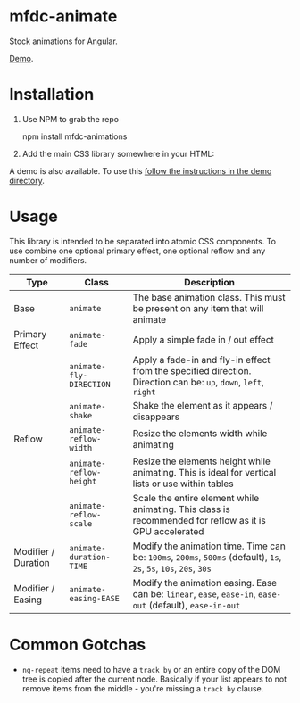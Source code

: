 mfdc-animate
============
Stock animations for Angular.

[Demo](https://momsfriendlydevco.github.io/mfdc-animate).


Installation
============

1. Use NPM to grab the repo

	npm install mfdc-animations

2. Add the main CSS library somewhere in your HTML:

	<link href="/node_modules/mfdc-animations/mfdc-animation.css" rel="stylesheet" type="text/css"/>


A demo is also available. To use this [follow the instructions in the demo directory](./demo/README.md).


Usage
=====
This library is intended to be separated into atomic CSS components. To use combine one optional primary effect, one optional reflow and any number of modifiers.

| Type                | Class                   | Description                                                                                                        |
|---------------------|-------------------------|--------------------------------------------------------------------------------------------------------------------|
| Base                | `animate`               | The base animation class. This must be present on any item that will animate                                       |
| Primary Effect      | `animate-fade`          | Apply a simple fade in / out effect                                                                                |
|                     | `animate-fly-DIRECTION` | Apply a fade-in and fly-in effect from the specified direction. Direction can be: `up`, `down`, `left`, `right`    |
|                     | `animate-shake`         | Shake the element as it appears / disappears                                                                       |
| Reflow              | `animate-reflow-width`  | Resize the elements width while animating                                                                          |
|                     | `animate-reflow-height` | Resize the elements height while animating. This is ideal for vertical lists or use within tables                  |
|                     | `animate-reflow-scale`  | Scale the entire element while animating. This class is recommended for reflow as it is GPU accelerated            |
| Modifier / Duration | `animate-duration-TIME` | Modify the animation time. Time can be: `100ms`, `200ms`, `500ms` (default), `1s`, `2s`, `5s`, `10s`, `20s`, `30s` |
| Modifier / Easing   | `animate-easing-EASE`   | Modify the animation easing. Ease can be: `linear`, `ease`, `ease-in`, `ease-out` (default), `ease-in-out`         |


Common Gotchas
==============

* `ng-repeat` items need to have a `track by` or an entire copy of the DOM tree is copied after the current node. Basically if your list appears to not remove items from the middle - you're missing a `track by` clause.
